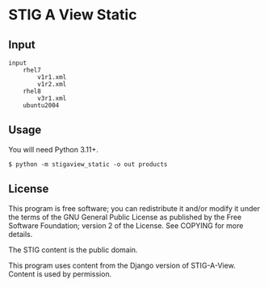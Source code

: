 # STIG A View Static

## Input
```
input
    rhel7
        v1r1.xml
        v1r2.xml
    rhel8
        v3r1.xml
    ubuntu2004
```

## Usage
You will need Python 3.11+.

```
$ python -m stigaview_static -o out products
```

## License
This program is free software; you can redistribute it and/or modify
it under the terms of the GNU General Public License as published by
the Free Software Foundation; version 2 of the License.
See COPYING for more details.

The STIG content is the public domain.

This program uses content from the Django version of STIG-A-View.
Content is used by permission.
